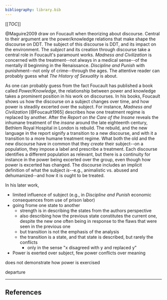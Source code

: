```yaml
---
bibliography: library.bib
---
```


[[_TOC_]]



@Maguire2009 draw on Foucault when theorizing about discourse. Central to their argument are the power/knowledge relations that make shape the discourse on DDT. The subject of this discourse is DDT, and its impact on the environment. The _subject_ and its creation through discourse take a central role in Foucault's paramount works. _Madness and Civilization_ is concerned with the treatment--not always in a medical sense--of the mentally ill beginning in the Renaissance. _Discipline and Punish_ with punishment--not only of crime--through the ages. The attentive reader can probably guess what _The History of Sexuality_ is about.

As one can probably guess from the fact Foucault has published a book called _Power/Knowledge_, the relationship between power and knowledge takes a prominent position in his work on discourses. In his books, Foucault shows us how the discourse on a subject changes over time, and how power is steadily excerted over the subject. For instance, _Madness and Civilization_ [@Foucault1965] describes how one treatment regime is replaced by another. After the _Report on the Care of the Insane_ reveals the inhumane treatment of the _insane_ around the late eighteenth century, Bethlem Royal Hospital in London is rebuild. The rebuild, and the new language in the report signify a transition to a new discourse, and with it a transition to a more humane treatment regime. What both the old and the new discourse have in common that they _create_ their subject--on a population, they impose a label and prescribe a treatment. Each discourse identifies a different population as relevant, but there is a continuity for instance in the power being excerted over the group, even though how power is excerted has changed. The discourse includes an implicit definition of what the subject _is_--e.g., animalistic vs. abused and dehumanized--and how it is ought to be treated.

In his later work, 

* limited influence of subject (e.g., in _Discipline and Punish_ economic consequences from use of prison labor)
* going frome one state to another
    * strength is in describing the states from the authors perspective
    * also describing how the previous state constitutes the current one, despite the new one often being in response to the flaws that were seen in the previous one
    * but transition is not the emphasis of the analysis
    * the transition is a state, and that state is described, but rarely the conflicts
        * only in the sense "x disagreed with y and replaced y"
* Power is exerted over subject, few power conflicts over meaning

does not demonstrate how power is exercised

departure

---

## References